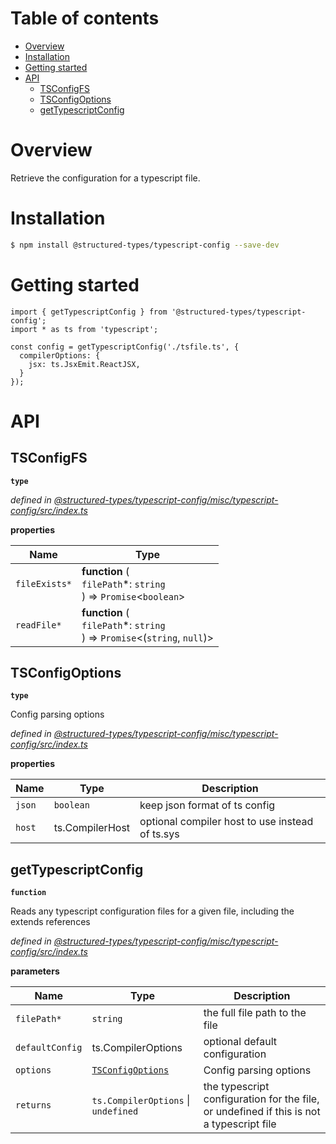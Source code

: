 # Table of contents

-   [Overview](#overview)
-   [Installation](#installation)
-   [Getting started](#getting-started)
-   [API](#api)
    -   [TSConfigFS](#tsconfigfs)
    -   [TSConfigOptions](#tsconfigoptions)
    -   [getTypescriptConfig](#gettypescriptconfig)

# Overview

Retrieve the configuration for a typescript file.

# Installation

```bash
$ npm install @structured-types/typescript-config --save-dev
```

# Getting started

    import { getTypescriptConfig } from '@structured-types/typescript-config';
    import * as ts from 'typescript';

    const config = getTypescriptConfig('./tsfile.ts', {
      compilerOptions: {
        jsx: ts.JsxEmit.ReactJSX,
      }
    });

# API

<api-readme files="./src/index.ts"/>

<!-- START-API-README -->

## TSConfigFS

**`type`**

_defined in [@structured-types/typescript-config/misc/typescript-config/src/index.ts](https://github.com/ccontrols/component-controls/tree/master/misc/typescript-config/src/index.ts#L5)_

**properties**

| Name          | Type                                                                                  |
| ------------- | ------------------------------------------------------------------------------------- |
| `fileExists*` | **function** (<br />`filePath`\*: `string`<br />) => `Promise`&lt;`boolean`>          |
| `readFile*`   | **function** (<br />`filePath`\*: `string`<br />) => `Promise`&lt;(`string`, `null`)> |

## TSConfigOptions

**`type`**

Config parsing options

_defined in [@structured-types/typescript-config/misc/typescript-config/src/index.ts](https://github.com/ccontrols/component-controls/tree/master/misc/typescript-config/src/index.ts#L16)_

**properties**

| Name   | Type            | Description                                     |
| ------ | --------------- | ----------------------------------------------- |
| `json` | `boolean`       | keep json format of ts config                   |
| `host` | ts.CompilerHost | optional compiler host to use instead of ts.sys |

## getTypescriptConfig

**`function`**

Reads any typescript configuration files for a given file, including the extends references

_defined in [@structured-types/typescript-config/misc/typescript-config/src/index.ts](https://github.com/ccontrols/component-controls/tree/master/misc/typescript-config/src/index.ts#L33)_

**parameters**

| Name            | Type                                  | Description                                                                              |
| --------------- | ------------------------------------- | ---------------------------------------------------------------------------------------- |
| `filePath*`     | `string`                              | the full file path to the file                                                           |
| `defaultConfig` | ts.CompilerOptions                    | optional default configuration                                                           |
| `options`       | [`TSConfigOptions`](#tsconfigoptions) | Config parsing options                                                                   |
| `returns`       | `ts.CompilerOptions` \| `undefined`   | the typescript configuration for the file, or undefined if this is not a typescript file |

<!-- END-API-README -->
